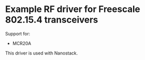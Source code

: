 # Example RF driver for Freescale 802.15.4 transceivers #

Support for:
 * MCR20A

This driver is used with Nanostack.


